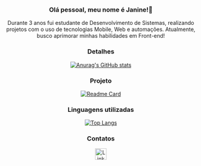 <div align="center">

### Olá pessoal, meu nome é Janine!👋

Durante 3 anos fui estudante de Desenvolvimento de Sistemas, realizando projetos com o uso de tecnologias Mobile, Web e automações.
Atualmente, busco aprimorar minhas habilidades em Front-end!

### Detalhes

[![Anurag's GitHub stats](https://github-readme-stats.vercel.app/api?username=JanineDiniz&show_icons=true&theme=dark)](https://github.com/anuraghazra/github-readme-stats)

### Projeto

[![Readme Card](https://github-readme-stats.vercel.app/api/pin/?username=JanineDiniz&repo=Clone_TikTok&theme=dark)](https://github.com/anuraghazra/github-readme-stats)

### Linguagens utilizadas

[![Top Langs](https://github-readme-stats.vercel.app/api/top-langs/?username=JanineDiniz&layout=compact)](https://github.com/anuraghazra/github-readme-stats)

### Contatos

[<img src='https://img.shields.io/badge/LinkedIn-0077B5?style=for-the-badge&logo=linkedin&logoColor=white' alt='Linkedin' height='30'>](https://www.linkedin.com/in/janine-diniz/)

</div>
<!--
**JanineDiniz/JanineDiniz** is a ✨ _special_ ✨ repository because its `README.md` (this file) appears on your GitHub profile.

Here are some ideas to get you started:

- 🔭 I’m currently working on ...
- 🌱 I’m currently learning ...
- 👯 I’m looking to collaborate on ...
- 🤔 I’m looking for help with ...
- 💬 Ask me about ...
- 📫 How to reach me: ...
- 😄 Pronouns: ...
- ⚡ Fun fact: ...
-->
